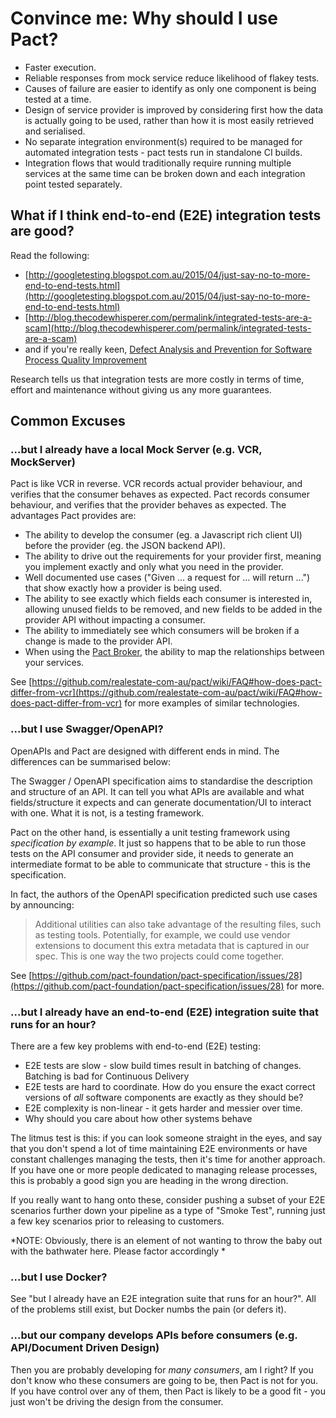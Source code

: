 # Convince me: Why should I use Pact?

* Faster execution.
* Reliable responses from mock service reduce likelihood of flakey tests.
* Causes of failure are easier to identify as only one component is being tested at a time.
* Design of service provider is improved by considering first how the data is actually going to be used, rather than how it is most easily retrieved and serialised.
* No separate integration environment(s) required to be managed for automated integration tests - pact tests run in standalone CI builds.
* Integration flows that would traditionally require running multiple services at the same time can be broken down and each integration point tested separately.

## What if I think end-to-end (E2E) integration tests are good?
Read the following:

* [http://googletesting.blogspot.com.au/2015/04/just-say-no-to-more-end-to-end-tests.html](http://googletesting.blogspot.com.au/2015/04/just-say-no-to-more-end-to-end-tests.html)
* [http://blog.thecodewhisperer.com/permalink/integrated-tests-are-a-scam](http://blog.thecodewhisperer.com/permalink/integrated-tests-are-a-scam)
* and if you're really keen, [Defect Analysis and Prevention for Software Process Quality Improvement](http://www.ijcaonline.org/volume8/number7/pxc3871759.pdf)

Research tells us that integration tests are more costly in terms of time, effort and maintenance without giving us any more guarantees.


## Common Excuses
### ...but I already have a local Mock Server (e.g. VCR, MockServer)

Pact is like VCR in reverse. VCR records actual provider behaviour, and verifies that the consumer behaves as expected. Pact records consumer behaviour, and verifies that the provider behaves as expected. The advantages Pact provides are:

* The ability to develop the consumer (eg. a Javascript rich client UI) before the provider (eg. the JSON backend API).
* The ability to drive out the requirements for your provider first, meaning you implement exactly and only what you need in the provider.
* Well documented use cases ("Given ... a request for ... will return ...") that show exactly how a provider is being used.
* The ability to see exactly which fields each consumer is interested in, allowing unused fields to be removed, and new fields to be added in the provider API without impacting a consumer.
* The ability to immediately see which consumers will be broken if a change is made to the provider API.
* When using the [Pact Broker](https://github.com/bethesque/pact_broker), the ability to map the relationships between your services.

See [https://github.com/realestate-com-au/pact/wiki/FAQ#how-does-pact-differ-from-vcr](https://github.com/realestate-com-au/pact/wiki/FAQ#how-does-pact-differ-from-vcr) for more examples of similar technologies.

### ...but I use Swagger/OpenAPI?

OpenAPIs and Pact are designed with different ends in mind. The differences can be summarised below:

The Swagger / OpenAPI specification aims to standardise the description and structure of an API. It can tell you what APIs are available and what fields/structure it expects and can generate documentation/UI to interact with one. What it is not, is a testing framework.

Pact on the other hand, is essentially a unit testing framework using _specification by example_. It just so happens that to be able to run those tests on the API consumer and provider side, it needs to generate an intermediate format to be able to communicate that structure - this is the specification. 

In fact, the authors of the OpenAPI specification predicted such use cases by announcing:

> Additional utilities can also take advantage of the resulting files, such as testing tools.
Potentially, for example, we could use vendor extensions to document this extra metadata that is captured in our spec. This is one way the two projects could come together.

See [https://github.com/pact-foundation/pact-specification/issues/28](https://github.com/pact-foundation/pact-specification/issues/28) for more.

### ...but I already have an end-to-end (E2E) integration suite that runs for an hour?

There are a few key problems with end-to-end (E2E) testing:

* E2E tests are slow - slow build times result in batching of changes. Batching is bad for Continuous Delivery
* E2E tests are hard to coordinate. How do you ensure the exact correct versions of _all_ software components are exactly as they should be?
* E2E complexity is non-linear - it gets harder and messier over time.
* Why should you care about how other systems behave

The litmus test is this: if you can look someone straight in the eyes, and say that you don't spend a lot of time maintaining E2E environments or have constant challenges managing the tests, then it's time for another approach. If you have one or more people dedicated to managing release processes, this is probably a good sign you are heading in the wrong direction.

If you really want to hang onto these, consider pushing a subset of your E2E scenarios further down your pipeline as a type of "Smoke Test", running just a few key scenarios prior to releasing to customers. 

*NOTE: Obviously, there is an element of not wanting to throw the baby out with the bathwater here. Please factor accordingly *

### ...but I use Docker?
See "but I already have an E2E integration suite that runs for an hour?". All of the problems still exist, but Docker numbs the pain (or defers it).

### ...but our company develops APIs before consumers (e.g. API/Document Driven Design)

Then you are probably developing for _many consumers_, am I right? If you don't know who these consumers are going to be, then Pact is not for you. If you have control over any of them, then Pact is likely to be a good fit - you just won't be driving the design from the consumer.